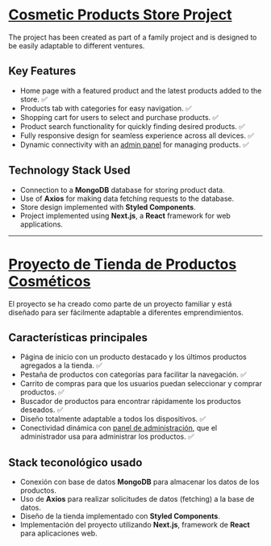 # [Cosmetic Products Store Project](https://salud-armonia-e-shop-front.vercel.app)

The project has been created as part of a family project and is designed to be easily adaptable to different ventures.

## Key Features

- Home page with a featured product and the latest products added to the store. ✅
- Products tab with categories for easy navigation. ✅
- Shopping cart for users to select and purchase products. ✅
- Product search functionality for quickly finding desired products. ✅
- Fully responsive design for seamless experience across all devices. ✅
- Dynamic connectivity with an [admin panel](https://github.com/HSPower255/E-Commerce-Admin-Panel) for managing products. ✅


## Technology Stack Used

- Connection to a **MongoDB** database for storing product data.
- Use of **Axios** for making data fetching requests to the database.
- Store design implemented with **Styled Components**.
- Project implemented using **Next.js**, a **React** framework for web applications.
----------------------------------------------------------------------------------------------------------------------------

# [ Proyecto de Tienda de Productos Cosméticos](https://salud-armonia-e-shop-front.vercel.app)

El proyecto se ha creado como parte de un proyecto familiar y está diseñado para ser fácilmente adaptable a diferentes emprendimientos.

## Características principales

- Página de inicio con un producto destacado y los últimos productos agregados a la tienda. ✅
- Pestaña de productos con categorías para facilitar la navegación. ✅
- Carrito de compras para que los usuarios puedan seleccionar y comprar productos. ✅
- Buscador de productos para encontrar rápidamente los productos deseados. ✅
- Diseño totalmente adaptable a todos los dispositivos. ✅
- Conectividad dinámica con [panel de administración](https://github.com/HSPower255/E-Commerce-Admin-Panel), que el administrador usa para administrar los productos. ✅


## Stack teconológico usado

- Conexión con base de datos **MongoDB** para almacenar los datos de los productos. 
- Uso de **Axios** para realizar solicitudes de datos (fetching) a la base de datos.
- Diseño de la tienda implementado con **Styled Components**.
- Implementación del proyecto utilizando **Next.js**, framework de **React** para aplicaciones web.

